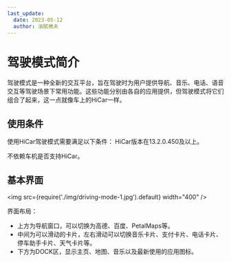 ```yaml
---
last_update:
  date: 2023-05-12
  author: 油腻樵夫
---
```



# 驾驶模式简介
驾驶模式是一种全新的交互平台，旨在驾驶时为用户提供导航、音乐、电话、语音交互等驾驶场景下常用功能。这些功能分别由各自的应用提供，但驾驶模式将它们组合了起来，这一点就像车上的HiCar一样。

## 使用条件
使用HiCar驾驶模式需要满足以下条件：
HiCar版本在13.2.0.450及以上。

不依赖车机是否支持HiCar。

## 基本界面

<img
  src={require('./img/driving-mode-1.jpg').default}
  width="400" 
/>

界面布局：
* 上方为导航窗口，可以切换为高德、百度、PetalMaps等。
* 中间为可以滑动的卡片，左右滑动可以切换音乐卡片、支付卡片、电话卡片、停车助手卡片、天气卡片等。
* 下方为DOCK区，显示主页、地图、音乐以及最新使用的应用图标。
